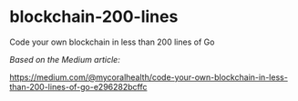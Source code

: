 # blockchain-200-lines
Code your own blockchain in less than 200 lines of Go

*Based on the Medium article:*

https://medium.com/@mycoralhealth/code-your-own-blockchain-in-less-than-200-lines-of-go-e296282bcffc
